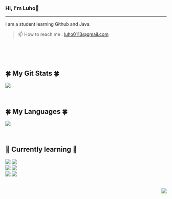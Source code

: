 ### Hi, I'm Luho👋
---
I am a student learning Github and Java.  
> 📫 How to reach me : luho0113@gmail.com
</br>
</br>
</br>
  
<h2>🍀 My Git Stats 🍀</h2>
<p>
  <a href="https://github.com/$Luho0113">
    <img src="https://github-readme-stats.vercel.app/api?username=Luho0113&show_icons=true&theme=swift"/>
  </a>
</p>
<br>
<h2>🍀 My Languages 🍀</h2>
<p>
  <a href="https://github.com/$Luho0113">
    <img src="https://github-readme-stats.vercel.app/api/top-langs/?username=Luho0113&show_icons=true&include_all_commits=true&theme=swift" />
  </a>
</p>

</br>

<div><h2> 📖 Currently learning 📖 </h2></div>
<div> 
  <img src="https://img.shields.io/badge/html5-E34F26?style=flat&logo=html5&logoColor=white">
  <img src="https://img.shields.io/badge/Javascript-F7DF1E?style=flat&logo=javascript&logoColor=black"> 
  <br>
  <img src="https://img.shields.io/badge/Eclipse IDE-2C2255?style=flat&logo=Eclipse IDE&logoColor=white">
  <img src="https://img.shields.io/badge/Spring-6DB33F?style=flat&logo=spring&logoColor=white">
  <br>
  <img src="https://img.shields.io/badge/Github-181717?style=flat&logo=github&logoColor=white">
  <img src="https://img.shields.io/badge/Git-F05032?style=flat&logo=git&logoColor=white">
</div>

</br>
</br>
<div align=right>
  <a href="https://hits.seeyoufarm.com"><img src="https://hits.seeyoufarm.com/api/count/incr/badge.svg?url=https%3A%2F%2Fgithub.com%2FLuho0113%2FLuho0113&count_bg=%23FF7C7C&title_bg=%23C2C2C2&icon=&icon_color=%23E7E7E7&title=hits&edge_flat=false"/></a>
</div>


